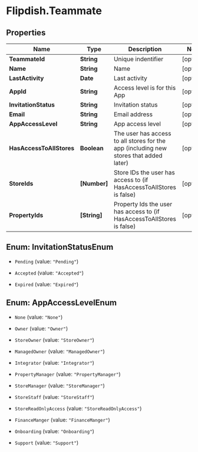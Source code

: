 # Flipdish.Teammate

## Properties

Name | Type | Description | Notes
------------ | ------------- | ------------- | -------------
**TeammateId** | **String** | Unique indentifier | [optional] 
**Name** | **String** | Name | [optional] 
**LastActivity** | **Date** | Last activity | [optional] 
**AppId** | **String** | Access level is for this App | [optional] 
**InvitationStatus** | **String** | Invitation status | [optional] 
**Email** | **String** | Email address | [optional] 
**AppAccessLevel** | **String** | App access level | [optional] 
**HasAccessToAllStores** | **Boolean** | The user has access to all stores for the app (including new stores that added later) | [optional] 
**StoreIds** | **[Number]** | Store IDs the user has access to (if HasAccessToAllStores is false) | [optional] 
**PropertyIds** | **[String]** | Property Ids the user has access to (if HasAccessToAllStores is false) | [optional] 



## Enum: InvitationStatusEnum


* `Pending` (value: `"Pending"`)

* `Accepted` (value: `"Accepted"`)

* `Expired` (value: `"Expired"`)





## Enum: AppAccessLevelEnum


* `None` (value: `"None"`)

* `Owner` (value: `"Owner"`)

* `StoreOwner` (value: `"StoreOwner"`)

* `ManagedOwner` (value: `"ManagedOwner"`)

* `Integrator` (value: `"Integrator"`)

* `PropertyManager` (value: `"PropertyManager"`)

* `StoreManager` (value: `"StoreManager"`)

* `StoreStaff` (value: `"StoreStaff"`)

* `StoreReadOnlyAccess` (value: `"StoreReadOnlyAccess"`)

* `FinanceManger` (value: `"FinanceManger"`)

* `Onboarding` (value: `"Onboarding"`)

* `Support` (value: `"Support"`)




